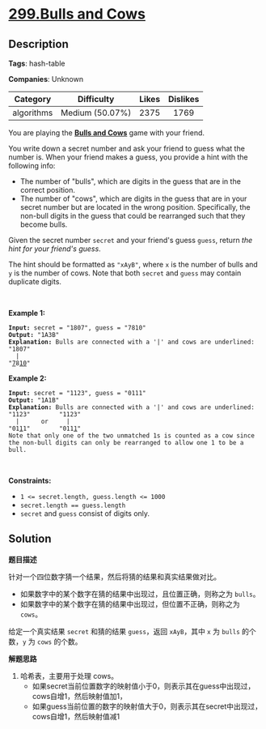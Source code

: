 # [299.Bulls and Cows](https://leetcode.com/problems/bulls-and-cows/description/)

## Description

**Tags**: hash-table

**Companies**: Unknown

|  Category  |   Difficulty    | Likes | Dislikes |
| :--------: | :-------------: | :---: | :------: |
| algorithms | Medium (50.07%) | 2375  |   1769   |

<p>You are playing the <strong><a href="https://en.wikipedia.org/wiki/Bulls_and_Cows" target="_blank">Bulls and Cows</a></strong> game with your friend.</p>
<p>You write down a secret number and ask your friend to guess what the number is. When your friend makes a guess, you provide a hint with the following info:</p>
<ul>
  <li>The number of &quot;bulls&quot;, which are digits in the guess that are in the correct position.</li>
  <li>The number of &quot;cows&quot;, which are digits in the guess that are in your secret number but are located in the wrong position. Specifically, the non-bull digits in the guess that could be rearranged such that they become bulls.</li>
</ul>
<p>Given the secret number <code>secret</code> and your friend&#39;s guess <code>guess</code>, return <em>the hint for your friend&#39;s guess</em>.</p>
<p>The hint should be formatted as <code>&quot;xAyB&quot;</code>, where <code>x</code> is the number of bulls and <code>y</code> is the number of cows. Note that both <code>secret</code> and <code>guess</code> may contain duplicate digits.</p>
<p>&nbsp;</p>
<p><strong class="example">Example 1:</strong></p>
<pre><code><strong>Input:</strong> secret = &quot;1807&quot;, guess = &quot;7810&quot;
<strong>Output:</strong> &quot;1A3B&quot;
<strong>Explanation:</strong> Bulls are connected with a &#39;|&#39; and cows are underlined:
&quot;1807&quot;
  |
&quot;<u>7</u>8<u>10</u>&quot;</code></pre>
<p><strong class="example">Example 2:</strong></p>
<pre><code><strong>Input:</strong> secret = &quot;1123&quot;, guess = &quot;0111&quot;
<strong>Output:</strong> &quot;1A1B&quot;
<strong>Explanation:</strong> Bulls are connected with a &#39;|&#39; and cows are underlined:
&quot;1123&quot;        &quot;1123&quot;
  |      or     |
&quot;01<u>1</u>1&quot;        &quot;011<u>1</u>&quot;
Note that only one of the two unmatched 1s is counted as a cow since the non-bull digits can only be rearranged to allow one 1 to be a bull.</code></pre>
<p>&nbsp;</p>
<p><strong>Constraints:</strong></p>
<ul>
  <li><code>1 &lt;= secret.length, guess.length &lt;= 1000</code></li>
  <li><code>secret.length == guess.length</code></li>
  <li><code>secret</code> and <code>guess</code> consist of digits only.</li>
</ul>

## Solution

**题目描述**

针对一个四位数字猜一个结果，然后将猜的结果和真实结果做对比。

- 如果数字中的某个数字在猜的结果中出现过，且位置正确，则称之为 `bulls`。
- 如果数字中的某个数字在猜的结果中出现过，但位置不正确，则称之为 `cows`。

给定一个真实结果 `secret` 和猜的结果 `guess`，返回 `xAyB`，其中 `x` 为 `bulls` 的个数，`y` 为 `cows` 的个数。

**解题思路**

1. 哈希表，主要用于处理 cows。
   - 如果secret当前位置数字的映射值小于0，则表示其在guess中出现过，cows自增1，然后映射值加1，
   - 如果guess当前位置的数字的映射值大于0，则表示其在secret中出现过，cows自增1，然后映射值减1

